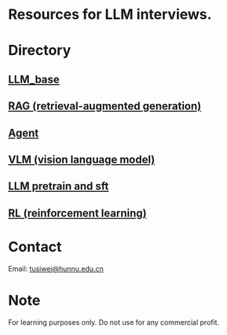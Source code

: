 # Resources for LLM interviews.
# Directory
## [LLM_base](https://github.com/TuuSiwei/A-file-A-knowledge/blob/main/LLM_base.md)
## [RAG (retrieval-augmented generation)](https://github.com/TuuSiwei/A-file-A-knowledge/blob/main/RAG.pdf)
## [Agent](https://github.com/TuuSiwei/A-file-A-knowledge/blob/main/Agent.pdf) 
## [VLM (vision language model)](https://github.com/TuuSiwei/A-file-A-knowledge/blob/main/VLM.pdf) 
## [LLM pretrain and sft](https://github.com/TuuSiwei/A-file-A-knowledge/blob/main/pretrain_sft.pdf)
## [RL (reinforcement learning)](https://github.com/TuuSiwei/A-file-A-knowledge/blob/main/RL.md)

# Contact
Email: tusiwei@hunnu.edu.cn

# Note
For learning purposes only. Do not use for any commercial profit.
